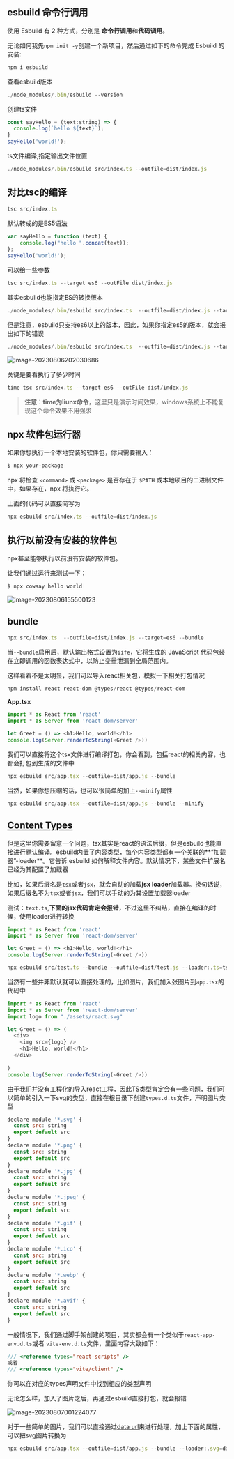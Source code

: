 ## esbuild 命令行调用

使用 Esbuild 有 2 种方式，分别是 **命令行调用**和**代码调用**。

无论如何我先`npm init -y`创建一个新项目，然后通过如下的命令完成 Esbuild 的安装:

```javascript
npm i esbuild
```

查看esbuild版本

```javascript
./node_modules/.bin/esbuild --version
```

创建ts文件

```javascript
const sayHello = (text:string) => { 
  console.log(`hello ${text}`);
}
sayHello('world!');
```

ts文件编译,指定输出文件位置

```javascript
./node_modules/.bin/esbuild src/index.ts --outfile=dist/index.js
```

## 对比tsc的编译

```javascript
tsc src/index.ts
```

默认转成的是ES5语法

```javascript
var sayHello = function (text) {
    console.log("hello ".concat(text));
};
sayHello('world!');
```

可以给一些参数

```javascript
tsc src/index.ts --target es6 --outFile dist/index.js
```

其实esbuild也能指定ES的转换版本

```javascript
./node_modules/.bin/esbuild src/index.ts  --outfile=dist/index.js --target=esnext
```

但是注意，esbuild只支持es6以上的版本，因此，如果你指定es5的版本，就会报出如下的错误

```javascript
./node_modules/.bin/esbuild src/index.ts  --outfile=dist/index.js --target=es5
```

![image-20230806202030686](./assets/image-20230806202030686.png)

关键是要看执行了多少时间

```javascript
time tsc src/index.ts --target es6 --outFile dist/index.js
```

> **注意**：**time为liunx命令**，这里只是演示时间效果，windows系统上不能复现这个命令效果不用强求

## npx 软件包运行器

如果你想执行一个本地安装的软件包，你只需要输入：

```bash
$ npx your-package
```

npx 将检查 `<command>` 或 `<package>` 是否存在于 `$PATH` 或本地项目的二进制文件中，如果存在，npx 将执行它。

上面的代码可以直接简写为

```javascript
npx esbuild src/index.ts --outfile=dist/index.js
```

## 执行以前没有安装的软件包

npx甚至能够执行以前没有安装的软件包。

让我们通过运行来测试一下：

```bash
$ npx cowsay hello world	
```

![image-20230806155500123](./assets/image-20230806155500123.png)

## bundle

```javascript
npx src/index.ts  --outfile=dist/index.js --target=es6 --bundle
```

当`--bundle`启用后，默认输出[格式](https://esbuild.github.io/api/#format)设置为`iife`，它将生成的 JavaScript 代码包装在立即调用的函数表达式中，以防止变量泄漏到全局范围内。

这样看着不是太明显，我们可以导入react相关包，模拟一下相关打包情况

```javascript
npm install react react-dom @types/react @types/react-dom
```

**App.tsx**

```javascript
import * as React from 'react'
import * as Server from 'react-dom/server'

let Greet = () => <h1>Hello, world!</h1>
console.log(Server.renderToString(<Greet />))
```

我们可以直接将这个tsx文件进行编译打包，你会看到，包括react的相关内容，也都会打包到生成的文件中

```javascript
npx esbuild src/app.tsx --outfile=dist/app.js --bundle
```

当然，如果你想压缩的话，也可以很简单的加上`--minify`属性

```javascript
npx esbuild src/app.tsx --outfile=dist/app.js --bundle --minify
```

## [Content Types](https://esbuild.github.io/content-types/)

但是这里你需要留意一个问题，tsx其实是react的语法后缀，但是esbuild也能直接进行默认编译。esbuild内置了内容类型，每个内容类型都有一个关联的**“加载器”-loader**。它告诉 esbuild 如何解释文件内容。默认情况下，某些文件扩展名已经为其配置了加载器

比如，如果后缀名是`tsx`或者`jsx`，就会自动的加载**jsx loader**加载器。换句话说，如果后缀名不为`tsx`或者`jsx`，我们可以手动的为其设置加载器loader

测试：`text.ts`,**下面的jsx代码肯定会报错**，不过这里不纠结，直接在编译的时候，使用loader进行转换

```javascript
import * as React from 'react'
import * as Server from 'react-dom/server'

let Greet = () => <h1>Hello, world!</h1>
console.log(Server.renderToString(<Greet />))
```

```javascript
npx esbuild src/test.ts --bundle --outfile=dist/test.js --loader:.ts=tsx
```

当然有一些并非默认就可以直接处理的，比如图片，我们加入张图片到`app.tsx`的代码中

```javascript
import * as React from 'react'
import * as Server from 'react-dom/server'
import logo from "./assets/react.svg"

let Greet = () => (
  <div>
    <img src={logo} />
    <h1>Hello, world!</h1>
  </div>
  
)
console.log(Server.renderToString(<Greet />))
```

由于我们并没有工程化的导入react工程，因此TS类型肯定会有一些问题，我们可以简单的引入一下svg的类型，直接在根目录下创建`types.d.ts`文件，声明图片类型

```javascript
declare module '*.svg' {
  const src: string
  export default src
}
declare module '*.png' {
  const src: string
  export default src
}
declare module '*.jpg' {
  const src: string
  export default src
}
declare module '*.jpeg' {
  const src: string
  export default src
}
declare module '*.gif' {
  const src: string
  export default src
}
declare module '*.ico' {
  const src: string
  export default src
}
declare module '*.webp' {
  const src: string
  export default src
}
declare module '*.avif' {
  const src: string
  export default src
}
```

一般情况下，我们通过脚手架创建的项目，其实都会有一个类似于`react-app-env.d.ts`或者 `vite-env.d.ts`文件，里面内容大致如下：

```javascript
/// <reference types="react-scripts" />
或者
/// <reference types="vite/client" />
```

你可以在对应的types声明文件中找到相应的类型声明

无论怎么样，加入了图片之后，再通过esbuild直接打包，就会报错

![image-20230807001224077](./assets/image-20230807001224077.png)

对于一些简单的图片，我们可以直接通过[data url](https://esbuild.github.io/content-types/#data-url)来进行处理，加上下面的属性，可以把svg图片转换为

```javascript
npx esbuild src/app.tsx --outfile=dist/app.js --bundle --loader:.svg=dataurl
```
